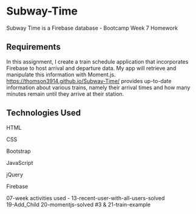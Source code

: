 # Subway-Time
Subway Time is a Firebase database - Bootcamp Week 7 Homework

## Requirements 
In this assignment, I create a train schedule application that incorporates Firebase to host arrival and departure data. My app will retrieve and manipulate this information with Moment.js. https://thomson3914.github.io/Subway-Time/  provides up-to-date information about various trains, namely their arrival times and how many minutes remain until they arrive at their station.

## Technologies Used

HTML

CSS

Bootstrap

JavaScript

jQuery

Firebase

07-week activities used -
13-recent-user-with-all-users-solved  
19-Add_Child
20-momentjs-solved #3 & 
21-train-example
